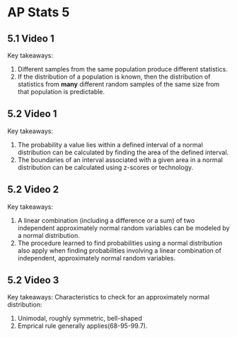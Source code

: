 # AP Stats 5 

## 5.1 Video 1

Key takeaways:
1. Different samples from the same population produce different statistics.
2. If the distribution of a population is known, then the distribution of statistics from **many** different random samples of the same size from that population is predictable.

## 5.2 Video 1

Key takeaways:
1. The probability a value lies within a defined interval of a normal distribution can be calculated by finding the area of the defined interval.
2. The boundaries of an interval associated with a given area in a normal distribution can be calculated using z-scores or technology.

## 5.2 Video 2

Key takeaways:
1. A linear combination (including a difference or a sum) of two independent approximately normal random variables can be modeled by a normal distribution.
2. The procedure learned to find probabilities using a normal distribution also apply when finding probabilities involving a linear combination of independent, approximately normal random variables.

## 5.2 Video 3

Key takeaways:
Characteristics to check for an approximately normal distribution:
1. Unimodal, roughly symmetric, bell-shaped
2. Emprical rule generally applies(68-95-99.7).
